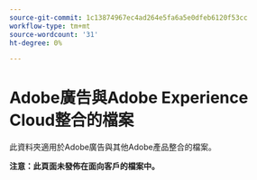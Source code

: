 ```yaml
---
source-git-commit: 1c13874967ec4ad264e5fa6a5e0dfeb6120f53cc
workflow-type: tm+mt
source-wordcount: '31'
ht-degree: 0%

---
```

# Adobe廣告與Adobe Experience Cloud整合的檔案

此資料夾適用於Adobe廣告與其他Adobe產品整合的檔案。

**注意：此頁面未發佈在面向客戶的檔案中。**

